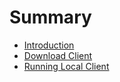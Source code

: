 # Summary

* [Introduction](README.md)
* [Download Client](download-client.md)
* [Running Local Client](running-local-client.md)

